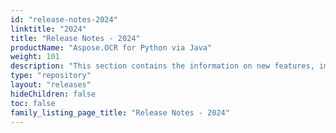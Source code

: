 ```yaml
---
id: "release-notes-2024"
linktitle: "2024"
title: "Release Notes - 2024"
productName: "Aspose.OCR for Python via Java"
weight: 101
description: "This section contains the information on new features, improvements and fixes in Aspose.OCR for Python via Java for the year 2024."
type: "repository"
layout: "releases"
hideChildren: false
toc: false
family_listing_page_title: "Release Notes - 2024"
---
```

